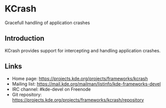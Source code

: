 # KCrash

Gracefull handling of application crashes

## Introduction

KCrash provides support for intercepting and handling application crashes.

## Links

- Home page: <https://projects.kde.org/projects/frameworks/kcrash>
- Mailing list: <https://mail.kde.org/mailman/listinfo/kde-frameworks-devel>
- IRC channel: #kde-devel on Freenode
- Git repository: <https://projects.kde.org/projects/frameworks/kcrash/repository>
